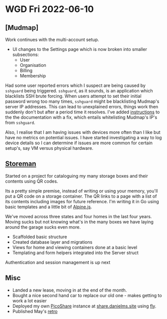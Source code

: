 # WGD Fri 2022-06-10

## [Mudmap]

Work continues with the multi-account setup. 

- UI changes to the Settings page which is now broken into smaller subsections:
  - User
  - Organisation
  - Billing
  - Membership

Had some user reported errors which I suspect are being caused by `sshguard` being triggered.
`sshguard`, as it sounds, is an application which blacklists SSH brute forcing.
When users attempt to set their initial password wrong too many times,
`sshguard` might be blacklisting Mudmap's server IP addresses. This
can lead to unexplained errors, things work then suddenly don't but after
a period time it resolves. I've added [instructions] to the the documentation
with a fix, which entails whitelisting Mudmap's IP's from `sshguard`.

Also, I realise that I am having issues with devices more often than I like
but have no metrics on potential issues. I have started investigating a way
to log device details so I can determine if issues are more common for
certain setup's, say VM versus physical hardware. 

## [Storeman](https://github.com/danielmichaels/storeman)

Started on a project for cataloguing my many storage boxes and their contents using QR codes.

Its a pretty simple premise, instead of writing or using your memory, you'll put a QR code
on a storage container. The QR links to a page with a list of its contents including
images for future reference. I'm writing it in Go using basic templates and a little
bit of [Alpine.js](https://alpinejs.dev).

We've moved across three states and four homes in the last four years. Moving sucks but
not knowing what's in the many boxes we have laying around the garage sucks even more.

- Scaffolded basic structure
- Created database layer and migrations
- Views for home and viewing containers done at a basic level
- Templating and form helpers integrated into the Server struct

Authentication and session management is up next

## Misc 

- Landed a new lease, moving in at the end of the month. 
- Bought a nice second hand car to replace our old one - makes getting to work a lot easier
- Deployed my own [PicoShare](https://github.com/mtlynch/picoshare) instance at [share.danielms.site](https://share.danielms.site) using [fly](https://fly.io).
- Published May's [retro](https://danielms.site/retrospectives/2022/retrospective-may-2022/)


[instructions]: https://docs.mudmap.io/preparing-devices#ssh-setup-in-pfsense
